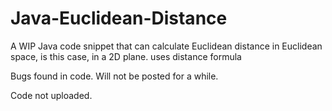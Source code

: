 # Java-Euclidean-Distance
A WIP Java code snippet that can calculate Euclidean distance in Euclidean space, is this case, in a 2D plane. uses distance formula

Bugs found in code. Will not be posted for a while.

Code not uploaded.
